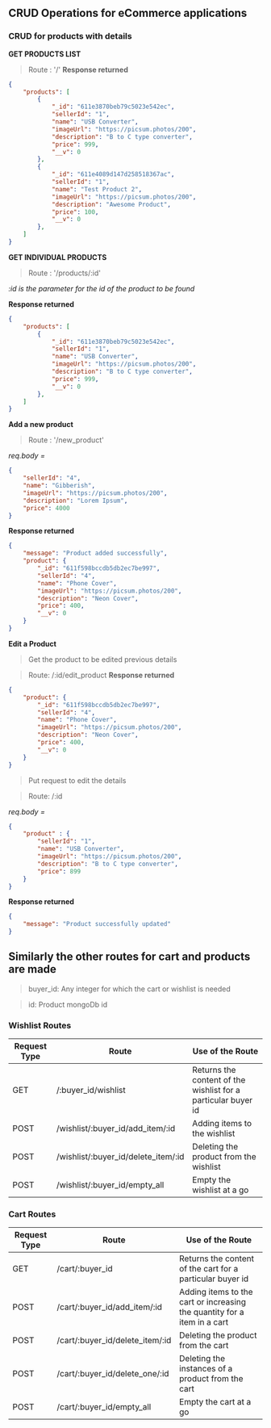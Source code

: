 ## CRUD Operations for eCommerce applications

### CRUD for products with details
**GET PRODUCTS LIST**
>Route : '/'
**Response returned**
```JSON
{
    "products": [
        {
            "_id": "611e3870beb79c5023e542ec",
            "sellerId": "1",
            "name": "USB Converter",
            "imageUrl": "https://picsum.photos/200",
            "description": "B to C type converter",
            "price": 999,
            "__v": 0
        },
        {
            "_id": "611e4089d147d258518367ac",
            "sellerId": "1",
            "name": "Test Product 2",
            "imageUrl": "https://picsum.photos/200",
            "description": "Awesome Product",
            "price": 100,
            "__v": 0
        },
    ]
}
```

**GET INDIVIDUAL PRODUCTS**

>Route : '/products/:id'

_:id is the parameter for the id  of the product to be found_

**Response returned**
```JSON
{
    "products": [
        {
            "_id": "611e3870beb79c5023e542ec",
            "sellerId": "1",
            "name": "USB Converter",
            "imageUrl": "https://picsum.photos/200",
            "description": "B to C type converter",
            "price": 999,
            "__v": 0
        },
    ]
}
```

**Add a new product**

>Route : '/new_product'

_req.body =_
```JSON
{
    "sellerId": "4",
    "name": "Gibberish",
    "imageUrl": "https://picsum.photos/200",
    "description": "Lorem Ipsum",
    "price": 4000
}
```

**Response returned**
```JSON
{
    "message": "Product added successfully",
    "product": {
        "_id": "611f598bccdb5db2ec7be997",
        "sellerId": "4",
        "name": "Phone Cover",
        "imageUrl": "https://picsum.photos/200",
        "description": "Neon Cover",
        "price": 400,
        "__v": 0
    }
}
```

**Edit a Product**
>Get the product to be edited previous details

>Route: /:id/edit_product
**Response returned**
```JSON
{
    "product": {
        "_id": "611f598bccdb5db2ec7be997",
        "sellerId": "4",
        "name": "Phone Cover",
        "imageUrl": "https://picsum.photos/200",
        "description": "Neon Cover",
        "price": 400,
        "__v": 0
    }
}
```

>Put request to edit the details

>Route: /:id

_req.body =_
```JSON
{
    "product" : {
        "sellerId": "1",
        "name": "USB Converter",
        "imageUrl": "https://picsum.photos/200",
        "description": "B to C type converter",
        "price": 899
    }
}
```
**Response returned**
```JSON
{
    "message": "Product successfully updated"
}
```
## Similarly the other routes for cart and products are made
>buyer_id: Any integer for which the cart or wishlist is needed

>id: Product mongoDb id

### Wishlist Routes
|Request Type|Route|Use of the Route|
|----|-----|-----------------|
|GET|/:buyer_id/wishlist|Returns the content of the wishlist for a particular buyer id|
|POST|/wishlist/:buyer_id/add_item/:id|Adding items to the wishlist|
|POST|/wishlist/:buyer_id/delete_item/:id|Deleting the product from the wishlist|
|POST|/wishlist/:buyer_id/empty_all|Empty the wishlist at a go|

### Cart Routes
|Request Type|Route|Use of the Route|
|----|-----|-----------------|
|GET|/cart/:buyer_id|Returns the content of the cart for a particular buyer id|
|POST|/cart/:buyer_id/add_item/:id|Adding items to the cart or increasing the quantity for a item in a cart|
|POST|/cart/:buyer_id/delete_item/:id|Deleting the product from the cart|
|POST|/cart/:buyer_id/delete_one/:id|Deleting the instances of a product from the cart|
|POST|/cart/:buyer_id/empty_all|Empty the cart at a go|


